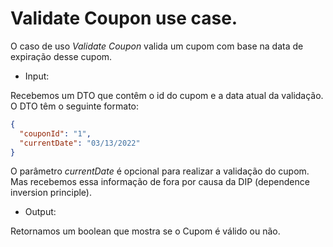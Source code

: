 # Validate Coupon use case.

O caso de uso *Validate Coupon* valida um cupom com base na data de expiração desse cupom.

- Input:

Recebemos um DTO que contêm o id do cupom e a data atual da validação. O DTO têm o seguinte formato:

```json
{
  "couponId": "1",
  "currentDate": "03/13/2022"
}
```

O parâmetro *currentDate* é opcional para realizar a validação do cupom. Mas recebemos essa informação de fora por causa da DIP (dependence inversion principle).

- Output:

Retornamos um boolean que mostra se o Cupom é válido ou não.
